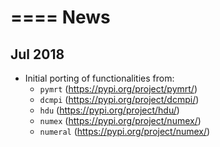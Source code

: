 ====
News
====

Jul 2018
--------
- Initial porting of functionalities from:
   - ``pymrt`` (https://pypi.org/project/pymrt/)
   - ``dcmpi`` (https://pypi.org/project/dcmpi/)
   - ``hdu`` (https://pypi.org/project/hdu/)
   - ``numex`` (https://pypi.org/project/numex/)
   - ``numeral`` (https://pypi.org/project/numex/)
